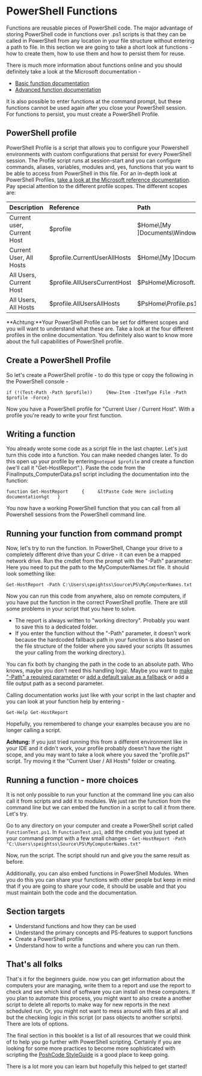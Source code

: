 # PowerShell Functions

Functions are reusable pieces of PowerShell code. The major advantage of storing PowerShell code in functions over .ps1 scripts is that they can be called in PowerShell from any location in your file structure without entering a path to file. In this section we are going to take a short look at functions - how to create them, how to use them and how to persist them for reuse.

There is much more information about functions online and you should definitely take a look at the Microsoft documentation -

* [Basic function documentation](https://docs.microsoft.com/en-us/powershell/module/microsoft.powershell.core/about/about_functions?view=powershell-6)
* [Advanced function documentation](https://docs.microsoft.com/en-us/powershell/module/microsoft.powershell.core/about/about_functions_advanced?view=powershell-6)

It is also possible to enter functions at the command prompt, but these functions cannot be used again after you close your PowerShell session. For functions to persist, you must create a PowerShell Profile.

## PowerShell profile

PowerShell Profile is a script that allows you to configure your Powershell environments with custom configurations that persist for every PowerShell session. The Profile script runs at session-start and you can configure commands, aliases, variables, modules and, yes, functions that you want to be able to access from PowerShell in this file. For an in-depth look at PowerShell Profiles, [take a look at the Microsoft reference documentation](https://docs.microsoft.com/en-us/powershell/module/microsoft.powershell.core/about/about_profiles?view=powershell-6). Pay special attention to the different profile scopes. The different scopes are:

| Description | Reference | Path |
| :--- | :--- | :--- |
| Current user, Current Host | $profile | $Home\\[My \]Documents\WindowsPowerShell\Profile.ps1 |
| Current User, All Hosts | $profile.CurrentUserAllHosts | $Home\\[My \]Documents\Profile.ps1 |
| All Users, Current Host | $profile.AllUsersCurrentHost | $PsHome\Microsoft.PowerShell\_profile.ps1 |
| All Users, All Hosts | $profile.AllUsersAllHosts | $PsHome\Profile.ps1 |

**Achtung:**Your PowerShell Profile can be set for different scopes and you will want to understand what these are. Take a look at the four different profiles in the online documentation. You definitely also want to know more about the full capabilities of PowerShell profile.

## Create a PowerShell Profile

So let's create a PowerShell profile - to do this type or copy the following in the PowerShell console -

`if (!(Test-Path -Path $profile))    
{New-Item -ItemType File -Path $profile -Force}`

Now you have a PowerShell profile for "Current User / Current Host". With a profile you're ready to write your first function.

## Writing a function

You already wrote some code as a script file in the last chapter. Let's just turn this code into a function. You can make needed changes later. To do this open up your profile by entering`notepad $profile` and create a function \(we'll call it "Get-HostReport".\). Paste the code from the FinalInputs\_ComputerData.ps1 script including the documentation into the function:

`function Get-HostReport    
{    
&ltPaste Code Here including documentation%gt  
}`

You now have a working PowerShell function that you can call from all Powershell sessions from the PowerShell command line.

## Running your function from command prompt

Now, let's try to run the function. In PowerShell, Change your drive to a completely different drive than your C drive - it can even be a mapped network drive. Run the cmdlet from the prompt with the "-Path" parameter: Here you need to put the path to the MyComputerNames.txt file. It should look something like:

`Get-HostReport -Path C:\Users\speightss\Source\PS\MyComputerNames.txt`

Now you can run this code from anywhere, also on remote computers, if you have put the function in the correct PowerShell profile. There are still some problems in your script that you have to solve.

* The report is always written to "working directory". Probably you want to save this to a dedicated folder. 
* If you enter the function without the "-Path" parameter, it doesn't work because the  hardcoded fallback path in your function is also based on the file structure of the folder where you saved your scripts \(It assumes the your calling from the working directory.\).

You can fix both by changing the path in the code to an absolute path. Who knows, maybe you don't need this handling logic. Maybe you want to [make "-Path" a required parameter](https://docs.microsoft.com/en-us/powershell/module/microsoft.powershell.core/about/about_functions_advanced_parameters?view=powershell-6#static-parameters) or [add a default value as a fallback](https://docs.microsoft.com/en-us/powershell/module/microsoft.powershell.core/about/about_parameters_default_values?view=powershell-6) or add a file output path as a second parameter.

Calling documentation works just like with your script in the last chapter and you can look at your function help by entering -

`Get-Help Get-HostReport`

Hopefully, you remembered to change your examples because you are no longer calling a script.

**Achtung:** If you just tried running this from a different environment like in your IDE and it didn't work, your profile probably doesn't have the right scope, and you may want to take a look where you saved the "profile.ps1" script. Try moving it the "Current User / All Hosts" folder or creating.

## Running a function - more choices

It is not only possible to run your function at the command line you can also call it from scripts and add it to modules. We just ran the function from the command line but we can embed the function in a script to call it from there. Let's try.

Go to any directory on your computer and create a PowerShell script called `FunctionTest.ps1`. In `FunctionTest.ps1`, add the cmdlet you just typed at your command prompt with a few small changes - `Get-HostReport -Path "C:\Users\speightss\Source\PS\MyComputerNames.txt"`

Now, run the script. The script should run and give you the same result as before.

Additionally, you can also embed functions in PowerShell Modules. When you do this you can share your functions with other people but keep in mind that if you are going to share your code, it should be usable and that you must maintain both the code and the documentation.

## Section targets

* Understand functions and how they can be used
* Understand the primary concepts and PS-features to support functions
* Create a PowerShell profile
* Understand how to write a functions and where you can run them. 

## That's all folks

That's it for the beginners guide. now you can get information about the computers your are managing, write them to a report and use the report to check and see which kind of software you can install on these computers. If you plan to automate this process, you might want to also create a another script to delete all reports to make way for new reports in the next scheduled run. Or, you might not want to mess around with files at all and but the checking logic in this script \(or pass objects to another scripts\). There are lots of options.

The final section in this booklet is a list of all resources that we could think of to help you go further with PowerShell scripting. Certainly if you are looking for some more practices to become more sophisticated with scripting the [PoshCode StyleGuide](https://poshcode.gitbooks.io/powershell-practice-and-style/content/) is a good place to keep going.

There is a lot more you can learn but hopefully this helped to get started!

